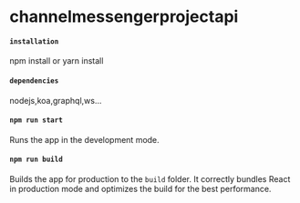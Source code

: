 # channelmessengerprojectapi

#### `installation`
npm install or yarn install

#### `dependencies`
nodejs,koa,graphql,ws...

#### `npm run start`

Runs the app in the development mode.

#### `npm run build`

Builds the app for production to the `build` folder.
It correctly bundles React in production mode and optimizes the build for the best performance.

